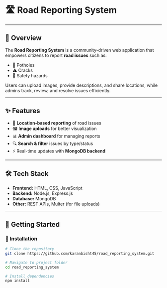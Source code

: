 # 🛣️ Road Reporting System
---

## 📌 Overview
The **Road Reporting System** is a community-driven web application that empowers citizens to report **road issues** such as:
- 🚧 Potholes  
- ⚠️ Cracks  
- 🚦 Safety hazards  

Users can upload images, provide descriptions, and share locations, while admins track, review, and resolve issues efficiently.  

---

## ✨ Features
- 📍 **Location-based reporting** of road issues  
- 🖼️ **Image uploads** for better visualization  
- 📊 **Admin dashboard** for managing reports  
- 🔍 **Search & filter** issues by type/status  
- ⚡ Real-time updates with **MongoDB backend**  

---

## 🛠️ Tech Stack
- **Frontend:** HTML, CSS, JavaScript  
- **Backend:** Node.js, Express.js  
- **Database:** MongoDB  
- **Other:** REST APIs, Multer (for file uploads)  

---

## 🚀 Getting Started

### 🔧 Installation
```bash
# Clone the repository
git clone https://github.com/karanbisht45/road_reporting_system.git

# Navigate to project folder
cd road_reporting_system

# Install dependencies
npm install
